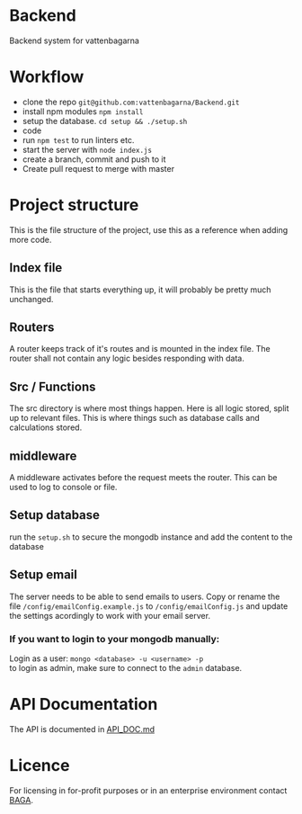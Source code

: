 # Backend
Backend system for vattenbagarna

# Workflow
- clone the repo `git@github.com:vattenbagarna/Backend.git`
- install npm modules `npm install`
- setup the database. `cd setup && ./setup.sh`
- code
- run `npm test` to run linters etc.
- start the server with `node index.js`
- create a branch, commit and push to it
- Create pull request to merge with master

# Project structure
This is the file structure of the project, use this as a reference when adding more code.

## Index file
This is the file that starts everything up, it will probably be pretty much unchanged.

## Routers
A router keeps track of it's routes and is mounted in the index file. The router shall not contain any logic
besides responding with data.

## Src / Functions
The src directory is where most things happen. Here is all logic stored, split up to relevant files.
This is where things such as database calls and calculations stored.

## middleware
A middleware activates before the request meets the router. This can be used to log
to console or file.

## Setup database
run the `setup.sh` to secure the mongodb instance and add the content to the database

## Setup email
The server needs to be able to send emails to users. Copy or rename the file `/config/emailConfig.example.js` to `/config/emailConfig.js` and update the settings acordingly to work with your email server.

### If you want to login to your mongodb manually:
Login as a user: `mongo <database> -u <username> -p`  
to login as admin, make sure to connect to the `admin` database.

# API Documentation
The API is documented in [API_DOC.md](/API_DOC.md)

# Licence
For licensing in for-profit purposes or in an enterprise environment contact [BAGA](http://baga.se/).
